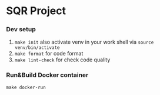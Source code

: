 # SQR Project

### Dev setup
1. `make init`
   also activate venv in your work shell via `source venv/bin/activate`
2. `make format` for code format
3. `make lint-check` for check code quality

### Run&Build Docker container
`make docker-run`